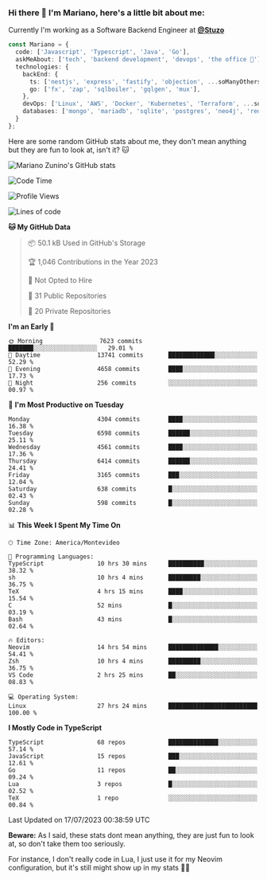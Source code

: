 ### Hi there 👋 I'm Mariano, here's a little bit about me:

Currently I'm working as a Software Backend Engineer at [**@Stuzo**](https://www.stuzo.com/)

```ts
const Mariano = {
  code: ['Javascript', 'Typescript', 'Java', 'Go'],
  askMeAbout: ['tech', 'backend development', 'devops', 'the office 💼'],
  technologies: {
    backEnd: {
      ts: ['nestjs', 'express', 'fastify', 'objection', ...soManyOthersFrameworks],
      go: ['fx', 'zap', 'sqlboiler', 'gqlgen', 'mux'],
    },
    devOps: ['Linux', 'AWS', 'Docker', 'Kubernetes', 'Terraform', ...soManyOthersTools],
    databases: ['mongo', 'mariadb', 'sqlite', 'postgres', 'neo4j', 'redis'],
  }
};
```

Here are some random GitHub stats about me, they don't mean anything but they are fun to look at, isn't it? 🐱

![Mariano Zunino's GitHub stats](https://github-readme-stats.vercel.app/api?username=marianozunino&count_private=true&show_icons=true&theme=radical)

<!--START_SECTION:waka-->
![Code Time](http://img.shields.io/badge/Code%20Time-928%20hrs%2050%20mins-blue)

![Profile Views](http://img.shields.io/badge/Profile%20Views-0-blue)

![Lines of code](https://img.shields.io/badge/From%20Hello%20World%20I%27ve%20Written-9.5%20million%20lines%20of%20code-blue)

**🐱 My GitHub Data** 

> 📦 50.1 kB Used in GitHub's Storage 
 > 
> 🏆 1,046 Contributions in the Year 2023
 > 
> 🚫 Not Opted to Hire
 > 
> 📜 31 Public Repositories 
 > 
> 🔑 20 Private Repositories 
 > 
**I'm an Early 🐤** 

```text
🌞 Morning                7623 commits        ███████░░░░░░░░░░░░░░░░░░   29.01 % 
🌆 Daytime                13741 commits       █████████████░░░░░░░░░░░░   52.29 % 
🌃 Evening                4658 commits        ████░░░░░░░░░░░░░░░░░░░░░   17.73 % 
🌙 Night                  256 commits         ░░░░░░░░░░░░░░░░░░░░░░░░░   00.97 % 
```
📅 **I'm Most Productive on Tuesday** 

```text
Monday                   4304 commits        ████░░░░░░░░░░░░░░░░░░░░░   16.38 % 
Tuesday                  6598 commits        ██████░░░░░░░░░░░░░░░░░░░   25.11 % 
Wednesday                4561 commits        ████░░░░░░░░░░░░░░░░░░░░░   17.36 % 
Thursday                 6414 commits        ██████░░░░░░░░░░░░░░░░░░░   24.41 % 
Friday                   3165 commits        ███░░░░░░░░░░░░░░░░░░░░░░   12.04 % 
Saturday                 638 commits         █░░░░░░░░░░░░░░░░░░░░░░░░   02.43 % 
Sunday                   598 commits         █░░░░░░░░░░░░░░░░░░░░░░░░   02.28 % 
```


📊 **This Week I Spent My Time On** 

```text
🕑︎ Time Zone: America/Montevideo

💬 Programming Languages: 
TypeScript               10 hrs 30 mins      ██████████░░░░░░░░░░░░░░░   38.32 % 
sh                       10 hrs 4 mins       █████████░░░░░░░░░░░░░░░░   36.75 % 
TeX                      4 hrs 15 mins       ████░░░░░░░░░░░░░░░░░░░░░   15.54 % 
C                        52 mins             █░░░░░░░░░░░░░░░░░░░░░░░░   03.19 % 
Bash                     43 mins             █░░░░░░░░░░░░░░░░░░░░░░░░   02.64 % 

🔥 Editors: 
Neovim                   14 hrs 54 mins      ██████████████░░░░░░░░░░░   54.41 % 
Zsh                      10 hrs 4 mins       █████████░░░░░░░░░░░░░░░░   36.75 % 
VS Code                  2 hrs 25 mins       ██░░░░░░░░░░░░░░░░░░░░░░░   08.83 % 

💻 Operating System: 
Linux                    27 hrs 24 mins      █████████████████████████   100.00 % 
```

**I Mostly Code in TypeScript** 

```text
TypeScript               68 repos            ██████████████░░░░░░░░░░░   57.14 % 
JavaScript               15 repos            ███░░░░░░░░░░░░░░░░░░░░░░   12.61 % 
Go                       11 repos            ██░░░░░░░░░░░░░░░░░░░░░░░   09.24 % 
Lua                      3 repos             █░░░░░░░░░░░░░░░░░░░░░░░░   02.52 % 
TeX                      1 repo              ░░░░░░░░░░░░░░░░░░░░░░░░░   00.84 % 
```




 Last Updated on 17/07/2023 00:38:59 UTC
<!--END_SECTION:waka-->

**Beware:** As I said, these stats dont mean anything, they are just fun to look at, so don't take them too seriously.

For instance, I don't really code in Lua, I just use it for my Neovim configuration, but it's still might show up in my stats 🤷‍♂️
